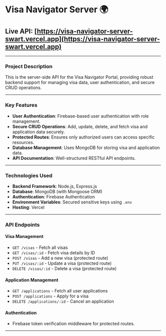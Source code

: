 # Visa Navigator Server 🌍

## Live API: [https://visa-navigator-server-swart.vercel.app](https://visa-navigator-server-swart.vercel.app)

---

### Project Description
This is the server-side API for the Visa Navigator Portal, providing robust backend support for managing visa data, user authentication, and secure CRUD operations.

---

### Key Features
- **User Authentication**: Firebase-based user authentication with role management.
- **Secure CRUD Operations**: Add, update, delete, and fetch visa and application data securely.
- **Protected Routes**: Ensures only authorized users can access specific resources.
- **Database Management**: Uses MongoDB for storing visa and application data.
- **API Documentation**: Well-structured RESTful API endpoints.

---

### Technologies Used
- **Backend Framework**: Node.js, Express.js
- **Database**: MongoDB (with Mongoose ORM)
- **Authentication**: Firebase Authentication
- **Environment Variables**: Secured sensitive keys using `.env`
- **Hosting**: Vercel

---

### API Endpoints
#### **Visa Management**
- `GET /visas` - Fetch all visas
- `GET /visas/:id` - Fetch visa details by ID
- `POST /visas` - Add a new visa (protected route)
- `PUT /visas/:id` - Update a visa (protected route)
- `DELETE /visas/:id` - Delete a visa (protected route)

#### **Application Management**
- `GET /applications` - Fetch all user applications
- `POST /applications` - Apply for a visa
- `DELETE /applications/:id` - Cancel an application

#### **Authentication**
- Firebase token verification middleware for protected routes.

---

